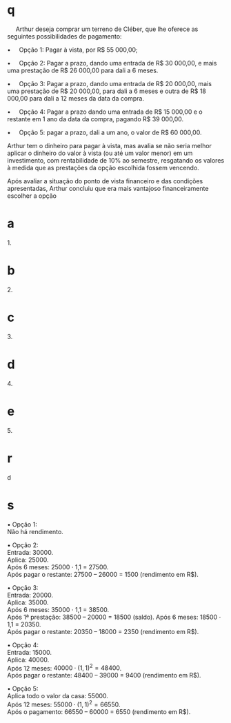 # q
     Arthur deseja comprar um terreno de Cléber, que lhe oferece as seguintes possibilidades de pagamento:

•     Opção 1: Pagar à vista, por R$ 55 000,00;

•     Opção 2: Pagar a prazo, dando uma entrada de R$ 30 000,00, e mais uma prestação de R$ 26 000,00 para dali a 6 meses.

•     Opção 3: Pagar a prazo, dando uma entrada de R$ 20 000,00, mais uma prestação de R$ 20 000,00, para dali a 6 meses e outra de R$ 18 000,00 para dali a 12 meses da data da compra.

•     Opção 4: Pagar a prazo dando uma entrada de R$ 15 000,00 e o restante em 1 ano da data da compra, pagando R$ 39 000,00.

•     Opção 5: pagar a prazo, dali a um ano, o valor de R$ 60 000,00.

Arthur tem o dinheiro para pagar à vista, mas avalia se não seria melhor aplicar o dinheiro do valor à vista (ou até um valor menor) em um investimento, com rentabilidade de 10% ao semestre, resgatando os valores à medida que as prestações da opção escolhida fossem vencendo.

Após avaliar a situação do ponto de vista financeiro e das condições apresentadas, Arthur concluiu que era mais vantajoso financeiramente escolher a opção

# a
1\.

# b
2\.

# c
3\.

# d
4\.

# e
5\.

# r
d

# s
• Opção 1:\
Não há rendimento.

• Opção 2:\
Entrada: 30000.\
Aplica: 25000.\
Após 6 meses: 25000 ⋅ 1,1 = 27500.\
Após pagar o restante: 27500 – 26000 = 1500 (rendimento em R$).

• Opção 3: \
Entrada: 20000.\
Aplica: 35000.\
Após 6 meses: 35000 ⋅ 1,1 = 38500.\
Após 1ª prestação: 38500 – 20000 = 18500 (saldo). Após 6 meses: 18500 ⋅ 1,1 = 20350.\
Após pagar o restante: 20350 – 18000 = 2350 (rendimento em R$).

• Opção 4:\
Entrada: 15000.\
Aplica: 40000.\
Após 12 meses: $40000 \cdot (1,1)^2 = 48400$.\
Após pagar o restante: 48400 – 39000 = 9400 (rendimento em R$).

• Opção 5:\
Aplica todo o valor da casa: 55000.\
Após 12 meses: $55000 \cdot (1,1)^2 = 66550$.\
Após o pagamento: 66550 – 60000 = 6550 (rendimento em R$).
